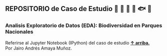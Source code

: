 ## REPOSITORIO de Caso de Estudio :deciduous_tree: :evergreen_tree: :leaves: :water_buffalo: :fish: :snake:
  
### Analisis Exploratorio de Datos (EDA): Biodiversidad en Parques Nacionales
  
Referirse al Jupyter Notebook (IPython) del caso de estudio **[↑ arriba.](https://github.com/jairo-andres-a-m/Proyecto-Codecademy-BI-DA/blob/main/Python%20Notebook%20-%20Caso%20de%20Estudio%20Biodiversidad.ipynb)**  
Por Jairo Andrés Amaya Muñoz.  
